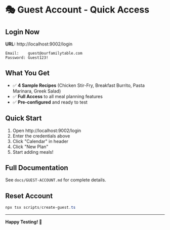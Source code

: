 # 🎭 Guest Account - Quick Access

## Login Now

**URL:** http://localhost:9002/login

```
Email:    guest@ourfamilytable.com
Password: Guest123!
```

## What You Get

- ✅ **4 Sample Recipes** (Chicken Stir-Fry, Breakfast Burrito, Pasta Marinara, Greek Salad)
- ✅ **Full Access** to all meal planning features
- ✅ **Pre-configured** and ready to test

## Quick Start

1. Open http://localhost:9002/login
2. Enter the credentials above
3. Click "Calendar" in header
4. Click "New Plan"
5. Start adding meals!

## Full Documentation

See `docs/GUEST-ACCOUNT.md` for complete details.

## Reset Account

```powershell
npx tsx scripts/create-guest.ts
```

---

**Happy Testing! 🚀**

